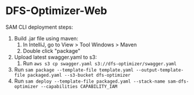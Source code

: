 # DFS-Optimizer-Web

SAM CLI deployment steps:
1. Build .jar file using maven:
    1. In IntelliJ, go to View > Tool Windows > Maven
    2. Double click "package"
2. Upload latest swagger.yaml to s3:
    1. Run `aws s3 cp swagger.yaml s3://dfs-optimizer/swagger.yaml`
2. Run `sam package --template-file template.yaml --output-template-file packaged.yaml --s3-bucket dfs-optimizer`
3. Run `sam deploy --template-file packaged.yaml --stack-name sam-dfs-optimizer --capabilities CAPABILITY_IAM`
